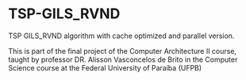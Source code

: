 # TSP-GILS_RVND
TSP GILS_RVND algorithm with cache optimized and parallel version.

This is part of the final project of the Computer Architecture II course, taught by professor DR. Alisson Vasconcelos de Brito in the Computer Science course at the Federal University of Paraíba (UFPB)
